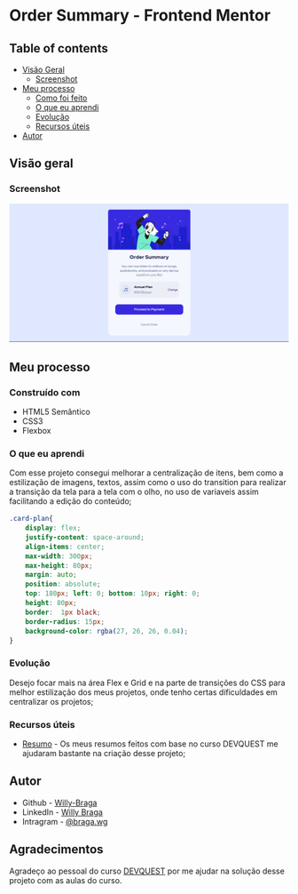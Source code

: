 #  Order Summary - Frontend Mentor 




## Table of contents

- [Visão Geral](#visão-geral)
  - [Screenshot](#screenshot)
- [Meu processo](#meu-processo)
  - [Como foi feito](#construído-com)
  - [ O que eu aprendi](#o-que-eu-aprendi)
  - [Evolução](#evolução)
  - [Recursos úteis](#recursos-úteis)
- [Autor](#autor)


## Visão geral

### Screenshot

![](./design/Desktop-design.png)


## Meu processo

### Construído com

- HTML5 Semântico
- CSS3 
- Flexbox

### O que eu aprendi

Com esse projeto consegui melhorar a centralização de itens, bem como a estilização de imagens, textos, assim como o uso do transition para realizar a transição da tela para a tela com o olho, no uso de variaveis assim facilitando a edição do conteúdo;


```css
.card-plan{
    display: flex;
    justify-content: space-around;
    align-items: center;
    max-width: 300px;
    max-height: 80px;
    margin: auto;
    position: absolute;
    top: 180px; left: 0; bottom: 10px; right: 0;
    height: 80px;
    border:  1px black;
    border-radius: 15px;
    background-color: rgba(27, 26, 26, 0.04);
}
```

### Evolução

Desejo focar mais na área Flex e Grid e na parte de transições do CSS para melhor estilização dos meus projetos, onde tenho certas dificuldades em centralizar os projetos;


### Recursos úteis

- [Resumo](https://angry-helicopter-3a6.notion.site/Resumos-DevQuest-d9c3dc80b08a4037a35ddb6d90355f0c) - Os meus resumos feitos com base no curso DEVQUEST me ajudaram bastante na criação desse projeto;

## Autor

- Github - [Willy-Braga](https://github.com/willy-braga)
- LinkedIn - [Willy Braga](https://www.linkedin.com/in/willy-braga-2861b3270/)
- Intragram - [@braga.wg](https://www.instagram.com/braga.wg/)

## Agradecimentos

Agradeço ao pessoal do curso [DEVQUEST](https://www.linkedin.com/school/devquest-dev-em-dobro/) por me ajudar na solução desse projeto com as aulas do curso.

